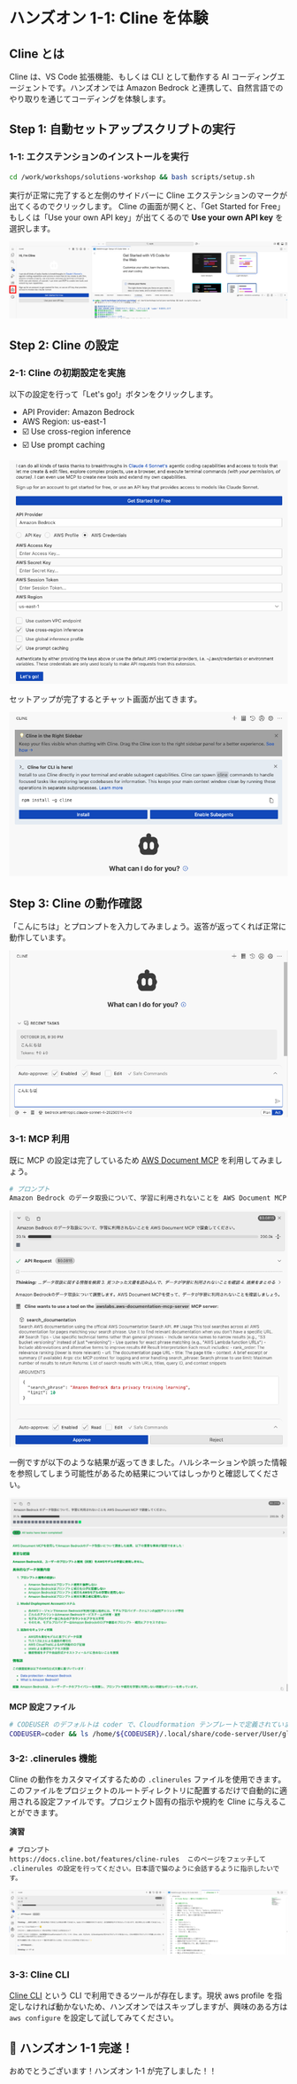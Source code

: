 # ハンズオン 1-1: Cline を体験

## Cline とは

Cline は、VS Code 拡張機能、もしくは CLI として動作する AI コーディングエージェントです。ハンズオンでは Amazon Bedrock と連携して、自然言語でのやり取りを通じてコーディングを体験します。

## Step 1: 自動セットアップスクリプトの実行

### 1-1: エクステンションのインストールを実行

```bash
cd /work/workshops/solutions-workshop && bash scripts/setup.sh
```

実行が正常に完了すると左側のサイドバーに Cline エクステンションのマークが出てくるのでクリックします。
Cline の画面が開くと、「Get Started for Free」もしくは「Use your own API key」が出てくるので **Use your own API key** を選択します。

![](./figs/install-cline.png)

## Step 2: Cline の設定

### 2-1: Cline の初期設定を実施

以下の設定を行って「Let's go!」ボタンをクリックします。

- API Provider: Amazon Bedrock
- AWS Region: us-east-1
- ☑️ Use cross-region inference
- ☑️ Use prompt caching

![](./figs/setup-cline.png)

セットアップが完了するとチャット画面が出てきます。

![](./figs/welcom-cline.png)

## Step 3: Cline の動作確認

「こんにちは」とプロンプトを入力してみましょう。返答が返ってくれば正常に動作しています。

![](./figs/hello-cline.png)

### 3-1: MCP 利用

既に MCP の設定は完了しているため [AWS Document MCP](https://awslabs.github.io/mcp/servers/aws-documentation-mcp-server) を利用してみましょう。

```bash
# プロンプト
Amazon Bedrock のデータ取扱について、学習に利用されないことを AWS Document MCP で調査してください。
```

![](./figs/mcp-cline.png)

一例ですが以下のような結果が返ってきました。ハルシネーションや誤った情報を参照してしまう可能性があるため結果についてはしっかりと確認してください。

![](./figs/mcpresult-cline.png)

**MCP 設定ファイル**

```bash
# CODEUSER のデフォルトは coder で、Cloudformation テンプレートで定義されています。
CODEUSER=coder && ls /home/${CODEUSER}/.local/share/code-server/User/globalStorage/saoudrizwan.claude-dev/settings/cline_mcp_settings.json
```

### 3-2: .clinerules 機能

Cline の動作をカスタマイズするための `.clinerules` ファイルを使用できます。このファイルをプロジェクトのルートディレクトリに配置するだけで自動的に適用される設定ファイルです。プロジェクト固有の指示や規約を Cline に与えることができます。

**演習**

```
# プロンプト
https://docs.cline.bot/features/cline-rules  このページをフェッチして .clinerules の設定を行ってください。日本語で猫のように会話するように指示したいです。
```

![](./figs/context-cline.png)

### 3-3: Cline CLI

[Cline CLI](https://docs.cline.bot/cline-cli/overview) という CLI で利用できるツールが存在します。現状 aws profile を指定しなければ動かないため、ハンズオンではスキップしますが、興味のある方は `aws configure` を設定して試してみてください。

## 🎉 ハンズオン 1-1 完遂！

おめでとうございます！ハンズオン 1-1 が完了しました！！